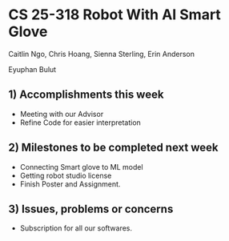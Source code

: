
# CS 25-318 Robot With AI Smart Glove

Caitlin Ngo, Chris Hoang, Sienna Sterling, Erin Anderson

Eyuphan Bulut

## 1) Accomplishments this week ##
   - Meeting with our Advisor
   - Refine Code for easier interpretation

## 2) Milestones to be completed next week ##
   - Connecting Smart glove to ML model
   - Getting robot studio license
   - Finish Poster and Assignment.

## 3) Issues, problems or concerns ##
   - Subscription for all our softwares.
   

